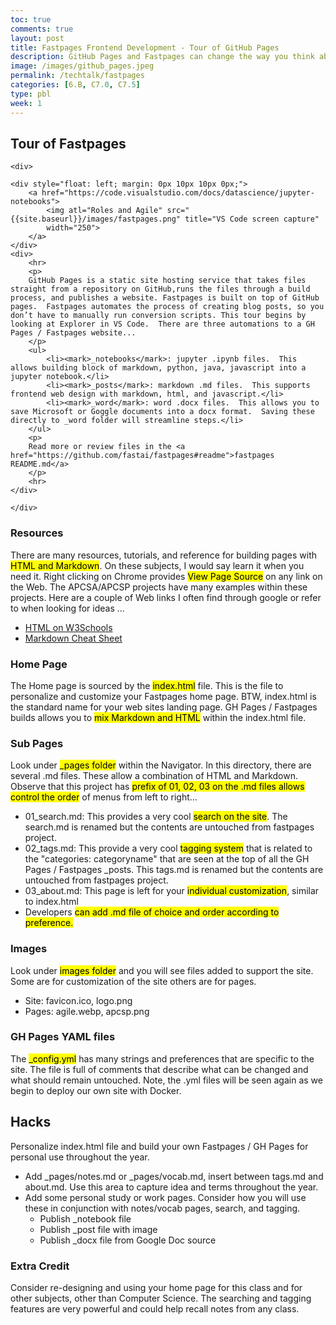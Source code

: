 ```yaml
---
toc: true
comments: true
layout: post
title: Fastpages Frontend Development - Tour of GitHub Pages
description: GitHub Pages and Fastpages can change the way you think about information management.  Jupyter notebooks is changing the way people analyze data.  GH pages publishes and deploys a web site for free.  Fastpages provides amazing indexing and tagging capabilities.  Tech transforms the way people think, why would you want to use paper?
image: /images/github_pages.jpeg
permalink: /techtalk/fastpages
categories: [6.B, C7.0, C7.5]
type: pbl
week: 1
---
```


## Tour of Fastpages

<div>

    <div>

    <div style="float: left; margin: 0px 10px 10px 0px;">
        <a href="https://code.visualstudio.com/docs/datascience/jupyter-notebooks">
            <img atl="Roles and Agile" src="{{site.baseurl}}/images/fastpages.png" title="VS Code screen capture"
            width="250">
        </a>
    </div>
    <div>
        <hr>
        <p>
        GitHub Pages is a static site hosting service that takes files straight from a repository on GitHub,runs the files through a build process, and publishes a website. Fastpages is built on top of GitHub pages.  Fastpages automates the process of creating blog posts, so you don’t have to manually run conversion scripts. This tour begins by looking at Explorer in VS Code.  There are three automations to a GH Pages / Fastpages website...
        </p>
        <ul>
            <li><mark>_notebooks</mark>: jupyter .ipynb files.  This allows building block of markdown, python, java, javascript into a jupyter notebook.</li>
            <li><mark>_posts</mark>: markdown .md files.  This supports frontend web design with markdown, html, and javascript.</li>
            <li><mark>_word</mark>: word .docx files.  This allows you to save Microsoft or Goggle documents into a docx format.  Saving these directly to _word folder will streamline steps.</li>
        </ul>
        <p>
        Read more or review files in the <a href="https://github.com/fastai/fastpages#readme">fastpages README.md</a>
        </p>
        <hr>
    </div>

    </div>

</div>

### Resources
There are many resources, tutorials, and reference for building pages with <mark>HTML and Markdown</mark>.  On these subjects, I would say learn it when you need it.  Right clicking on Chrome provides <mark>View Page Source</mark> on any link on the Web.  The APCSA/APCSP projects have many examples within these projects.  Here are a couple of Web links I often find through google or refer to when looking for ideas ...
- [HTML on W3Schools](https://www.w3schools.com/html/default.asp)
- [Markdown Cheat Sheet](https://www.markdownguide.org/cheat-sheet/)

### Home Page
The Home page is sourced by the <mark>index.html</mark> file.  This is the file to personalize and customize your Fastpages home page.  BTW, index.html is the standard name for your web sites landing page.  GH Pages / Fastpages builds allows you to <mark>mix Markdown and HTML</mark> within the index.html file.

### Sub Pages
Look under <mark>_pages folder</mark> within the Navigator.  In this directory, there are several .md files.  These allow a combination of HTML and Markdown.  Observe that this project has <mark>prefix of 01, 02, 03 on the .md files allows control the order</mark> of menus from left to right...
- 01_search.md:  This provides a very cool <mark>search on the site</mark>.  The search.md is renamed but the contents are untouched from fastpages project.
- 02_tags.md:  This provide a very cool <mark>tagging system</mark> that is related to the "categories: categoryname" that are seen at the top of all the GH Pages / Fastpages _posts.  This tags.md is renamed but the contents are untouched from fastpages project.
- 03_about.md:  This page is left for your <mark>individual customization</mark>, similar to index.html
- Developers <mark>can add .md file of choice<mark> and order according to preference.

### Images
Look under <mark>images folder</mark> and you will see files added to support the site.  Some are for customization of the site others are for pages.
- Site: favicon.ico, logo.png
- Pages: agile.webp, apcsp.png

### GH Pages YAML files
The <mark>_config.yml</mark> has many strings and preferences that are specific to the site.  The file is full of comments that describe what can be changed and what should remain untouched.  Note, the .yml files will be seen again as we begin to deploy our own site with Docker.

## Hacks
Personalize index.html file and build your own Fastpages / GH Pages for personal use throughout the year.
- Add _pages/notes.md or _pages/vocab.md, insert between tags.md and about.md.  Use this area to capture idea and terms throughout the year.  
- Add some personal study or work pages.  Consider how you will use these in conjunction with notes/vocab pages, search, and tagging.
    - Publish _notebook file
    - Publish _post file with image
    - Publish _docx file from Google Doc source

### Extra Credit
Consider re-designing and using your home page for this class and for other subjects, other than Computer Science.  The searching and tagging features are very powerful and could help recall notes from any class.   
